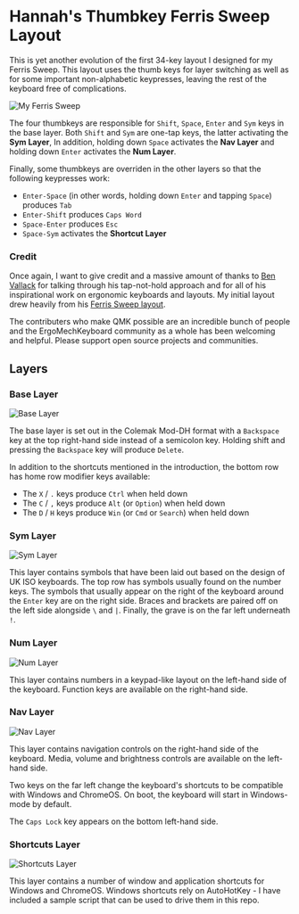 # Hannah's Thumbkey Ferris Sweep Layout

This is yet another evolution of the first 34-key layout I designed for my
Ferris Sweep. This layout uses the thumb keys for layer switching as well as for
some important non-alphabetic keypresses, leaving the rest of the keyboard free
of complications.

![My Ferris Sweep](https://i.imgur.com/XRqipdX.png)

The four thumbkeys are responsible for `Shift`, `Space`, `Enter` and `Sym` keys
in the base layer. Both `Shift` and `Sym` are one-tap keys, the latter
activating the **Sym Layer**, In addition, holding down `Space` activates the
**Nav Layer** and holding down `Enter` activates the **Num Layer**.

Finally, some thumbkeys are overriden in the other layers so that the following
keypresses work:

* `Enter-Space` (in other words, holding down `Enter` and tapping `Space`)
  produces `Tab`
* `Enter-Shift` produces `Caps Word`
* `Space-Enter` produces `Esc`
* `Space-Sym` activates the **Shortcut Layer**

### Credit

Once again, I want to give credit and a massive amount of thanks to [Ben
Vallack](https://www.youtube.com/benvallack) for talking through his
tap-not-hold approach and for all of his inspirational work on ergonomic
keyboards and layouts. My initial layout drew heavily from his [Ferris Sweep
layout](https://github.com/benvallack/34-QMK-Ferris-Sweep).

The contributers who make QMK possible are an incredible bunch of people and the
ErgoMechKeyboard community as a whole has been welcoming and helpful. Please
support open source projects and communities.

## Layers

### Base Layer

![Base Layer](https://i.imgur.com/LwmRn8r.png)

The base layer is set out in the Colemak Mod-DH format with a `Backspace` key at
the top right-hand side instead of a semicolon key. Holding shift and pressing
the `Backspace` key will produce `Delete`.

In addition to the shortcuts mentioned in the introduction, the bottom row has
home row modifier keys available:

* The `X` / `.` keys produce `Ctrl` when held down
* The `C` / `,` keys produce `Alt` (or `Option`) when held down
* The `D` / `H` keys produce `Win` (or `Cmd` or `Search`) when held down

### Sym Layer

![Sym Layer](https://i.imgur.com/wsbYv9L.png)

This layer contains symbols that have been laid out based on the design of UK
ISO keyboards. The top row has symbols usually found on the number keys. The
symbols that usually appear on the right of the keyboard around the `Enter` key
are on the right side. Braces and brackets are paired off on the left side
alongside `\` and `|`. Finally, the grave is on the far left underneath `!`.

### Num Layer

![Num Layer](https://i.imgur.com/AhG56m0.png)

This layer contains numbers in a keypad-like layout on the left-hand side of the
keyboard. Function keys are available on the right-hand side.

### Nav Layer

![Nav Layer](https://i.imgur.com/98XJFgm.png)

This layer contains navigation controls on the right-hand side of the keyboard.
Media, volume and brightness controls are available on the left-hand side.

Two keys on the far left change the keyboard's shortcuts to be compatible with
Windows and ChromeOS. On boot, the keyboard will start in Windows-mode by
default.

The `Caps Lock` key appears on the bottom left-hand side.

### Shortcuts Layer

![Shortcuts Layer](https://i.imgur.com/RrJ74hA.png)

This layer contains a number of window and application shortcuts for Windows and
ChromeOS. Windows shortcuts rely on AutoHotKey - I have included a sample script
that can be used to drive them in this repo.
